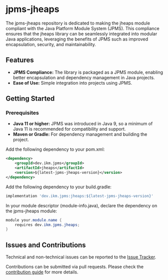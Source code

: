 # jpms-jheaps
The jpms-jheaps repository is dedicated to making the jheaps module compliant with the Java Platform Module System (JPMS). This compliance ensures that the jheaps library can be seamlessly integrated into modular Java applications, leveraging the benefits of JPMS such as improved encapsulation, security, and maintainability.

## Features

* **JPMS Compliance:** The library is packaged as a JPMS module, enabling better encapsulation and dependency management in Java projects.
* **Ease of Use:** Simple integration into projects using JPMS.

## Getting Started
### Prerequisites

* **Java 11 or higher:** JPMS was introduced in Java 9, so a minimum of Java 11 is recommended for compatibility and support.
* **Maven or Gradle:** For dependency management and building the project.

Add the following dependency to your pom.xml:
```xml
<dependency>
    <groupId>dev.ikm.jpms</groupId>
	<artifactId>jheaps</artifactId>
    <version>${latest-jpms-jheaps-version}</version>
</dependency>
```

Add the following dependency to your build.gradle:
```groovy
implementation 'dev.ikm.jpms:jheaps:${latest-jpms-jheaps-version}'
```

In your module descriptor (module-info.java), declare the dependency on the jpms-jheaps module:

```java
module your.module.name {
    requires dev.ikm.jpms.jheaps;
}
```


## Issues and Contributions
Technical and non-technical issues can be reported to the [Issue Tracker](https://github.com/ikmdev/jpms-jheaps/issues).

Contributions can be submitted via pull requests. Please check the [contribution guide](doc/how-to-contribute.md) for more details.